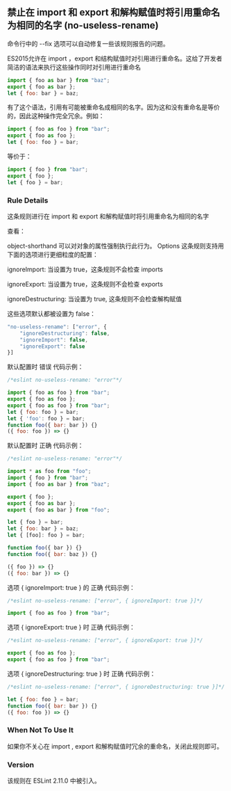 ## 禁止在 import 和 export 和解构赋值时将引用重命名为相同的名字 (no-useless-rename)

命令行中的 --fix 选项可以自动修复一些该规则报告的问题。

ES2015允许在 import ，export 和结构赋值时对引用进行重命名。这给了开发者简洁的语法来执行这些操作同时对引用进行重命名
```js
import { foo as bar } from "baz";
export { foo as bar };
let { foo: bar } = baz;
```
有了这个语法，引用有可能被重命名成相同的名字。因为这和没有重命名是等价的，因此这种操作完全冗余。例如：
```js
import { foo as foo } from "bar";
export { foo as foo };
let { foo: foo } = bar;
```

等价于：
```js
import { foo } from "bar";
export { foo };
let { foo } = bar;
```

### Rule Details
这条规则进行在 import 和 export 和解构赋值时将引用重命名为相同的名字

查看：

object-shorthand 可以对对象的属性强制执行此行为。
Options
这条规则支持用下面的选项进行更细粒度的配置：

ignoreImport: 当设置为 true，这条规则不会检查 imports

ignoreExport: 当设置为 true，这条规则不会检查 exports

ignoreDestructuring: 当设置为 true, 这条规则不会检查解构赋值

这些选项默认都被设置为 false：
```js
"no-useless-rename": ["error", {
    "ignoreDestructuring": false,
    "ignoreImport": false,
    "ignoreExport": false
}]
```

默认配置时 错误 代码示例：
```js
/*eslint no-useless-rename: "error"*/

import { foo as foo } from "bar";
export { foo as foo };
export { foo as foo } from "bar";
let { foo: foo } = bar;
let { 'foo': foo } = bar;
function foo({ bar: bar }) {}
({ foo: foo }) => {}
```

默认配置时 正确 代码示例：
```js
/*eslint no-useless-rename: "error"*/

import * as foo from "foo";
import { foo } from "bar";
import { foo as bar } from "baz";

export { foo };
export { foo as bar };
export { foo as bar } from "foo";

let { foo } = bar;
let { foo: bar } = baz;
let { [foo]: foo } = bar;

function foo({ bar }) {}
function foo({ bar: baz }) {}

({ foo }) => {}
({ foo: bar }) => {}
```

选项 { ignoreImport: true } 的 正确 代码示例：
```js
/*eslint no-useless-rename: ["error", { ignoreImport: true }]*/

import { foo as foo } from "bar";
```

选项 { ignoreExport: true } 时 正确 代码示例：
```js
/*eslint no-useless-rename: ["error", { ignoreExport: true }]*/

export { foo as foo };
export { foo as foo } from "bar";
```

选项 { ignoreDestructuring: true } 时 正确 代码示例：
```js
/*eslint no-useless-rename: ["error", { ignoreDestructuring: true }]*/

let { foo: foo } = bar;
function foo({ bar: bar }) {}
({ foo: foo }) => {}
```

### When Not To Use It
如果你不关心在 import , export 和解构赋值时冗余的重命名，关闭此规则即可。

### Version
该规则在 ESLint 2.11.0 中被引入。

